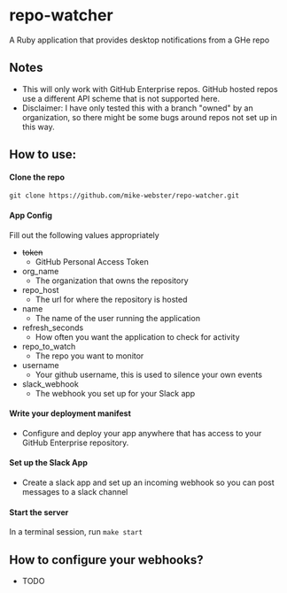 # repo-watcher
A Ruby application that provides desktop notifications from a GHe repo

## Notes
- This will only work with GitHub Enterprise repos.  GitHub hosted repos use a different API scheme that is not supported here.
- Disclaimer: I have only tested this with a branch "owned" by an organization, so there might be some bugs around repos not set up in this way.

## How to use:
#### Clone the repo
`git clone https://github.com/mike-webster/repo-watcher.git`

#### App Config
Fill out the following values appropriately
- ~~token~~
    - GitHub Personal Access Token
- org_name
    - The organization that owns the repository
- repo_host
    - The url for where the repository is hosted
- name
    - The name of the user running the application
- refresh_seconds
    - How often you want the application to check for activity
- repo_to_watch
    - The repo you want to monitor
- username
    - Your github username, this is used to silence your own events
- slack_webhook
    - The webhook you set up for your Slack app

#### Write your deployment manifest
- Configure and deploy your app anywhere that has access to your GitHub Enterprise repository.

#### Set up the Slack App
- Create a slack app and set up an incoming webhook so you can post messages to a slack channel

#### Start the server
In a terminal session, run `make start`

## How to configure your webhooks?
- TODO